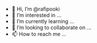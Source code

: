 - 👋 Hi, I’m @rafipooki
- 👀 I’m interested in ...
- 🌱 I’m currently learning ...
- 💞️ I’m looking to collaborate on ...
- 📫 How to reach me ...

<!---
rafipooki/rafipooki is a ✨ special ✨ repository because its `README.md` (this file) appears on your GitHub profile.
You can click the Preview link to take a look at your changes.
--->
